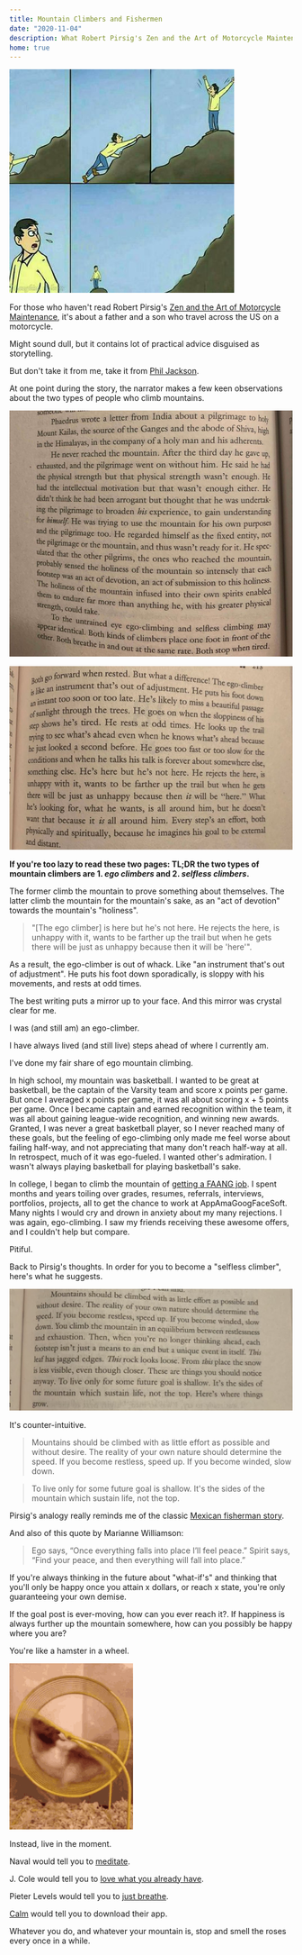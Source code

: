 ```yaml
---
title: Mountain Climbers and Fishermen
date: "2020-11-04"
description: What Robert Pirsig's Zen and the Art of Motorcycle Maintenance has to say about living a happy life. Everyone's climbing a mountain, but there are good ways to climb and bad ways to climb.
home: true
---
```


![./2dfi31.jpg](./2dfi31.jpg)

For those who haven't read Robert Pirsig's [Zen and the Art of Motorcycle Maintenance](https://www.amazon.com/Zen-Art-Motorcycle-Maintenance-Inquiry/dp/0060589469), it's about a father and a son who travel across the US on a motorcycle.

Might sound dull, but it contains lot of practical advice disguised as storytelling.

But don't take it from me, take it from [Phil Jackson](https://twitter.com/PhilJackson11/status/335974690407452672).

At one point during the story, the narrator makes a few keen observations about the two types of people who climb mountains.

![./2.jpg](./2.jpg)

![./3.jpg](./3.jpg)

**If you're too lazy to read these two pages: TL;DR the two types of mountain climbers are 1. *ego climbers* and 2. *selfless climbers*.** 

The former climb the mountain to prove something about themselves. The latter climb the mountain for the mountain's sake, as an "act of devotion" towards the mountain's "holiness".

> "[The ego climber] is here but he's not here. He rejects the here, is unhappy with it, wants to be farther up the trail but when he gets there will be just as unhappy because then it will be 'here'".

As a result, the ego-climber is out of whack. Like "an instrument that's out of adjustment". He puts his foot down sporadically, is sloppy with his movements, and rests at odd times. 

The best writing puts a mirror up to your face. And this mirror was crystal clear for me.

I was (and still am) an ego-climber.

I have always lived (and still live) steps ahead of where I currently am.

I've done my fair share of ego mountain climbing.

In high school, my mountain was basketball. I wanted to be great at basketball, be the captain of the Varsity team and score x points per game. But once I averaged x points per game, it was all about scoring x + 5 points per game. Once I became captain and earned recognition within the team, it was all about gaining league-wide recognition, and winning new awards. Granted, I was never a great basketball player, so I never reached many of these goals, but the feeling of ego-climbing only made me feel worse about failing half-way, and not appreciating that many don't reach half-way at all. In retrospect, much of it was ego-fueled. I wanted other's admiration. I wasn't always playing basketball for playing basketball's sake.

In college, I began to climb the mountain of [getting a FAANG job](https://jonathancai.com/job-search/). I spent months and years toiling over grades, resumes, referrals, interviews, portfolios, projects, all to get the chance to work at AppAmaGoogFaceSoft. Many nights I would cry and drown in anxiety about my many rejections. I was again, ego-climbing. I saw my friends receiving these awesome offers, and I couldn't help but compare. 

Pitiful.

Back to Pirsig's thoughts. In order for you to become a "selfless climber", here's what he suggests.

![./12.jpg](./12.jpg)

It's counter-intuitive. 

> Mountains should be climbed with as little effort as possible and without desire. The reality of your own nature should determine the speed. If you become restless, speed up. If you become winded, slow down.

> To live only for some future goal is shallow. It's the sides of the mountain which sustain life, not the top.

Pirsig's analogy really reminds me of the classic [Mexican fisherman story](https://www.dailygood.org/pdf/ij.php?tid=70).

And also of this quote by Marianne Williamson:

> Ego says, “Once everything falls into place I’ll feel peace.”
Spirit says, “Find your peace, and then everything will fall into place.”

If you're always thinking in the future about "what-if's" and thinking that you'll only be happy once you attain x dollars, or reach x state, you're only guaranteeing your own demise.

If the goal post is ever-moving, how can you ever reach it?. If happiness is always further up the mountain somewhere, how can you possibly be happy where you are?

You're like a hamster in a wheel.

![./tenor.gif](./tenor.gif)

Instead, live in the moment.

Naval would tell you to [meditate](https://twitter.com/naval/status/1261481222359801856?lang=en).

J. Cole would tell you to [love what you already have](https://jonathancai.com/love-yourz/).

Pieter Levels would tell you to [just breathe](https://levels.io/just-breathe/).

[Calm](https://www.calm.com/) would tell you to download their app.

Whatever you do, and whatever your mountain is, stop and smell the roses every once in a while.
